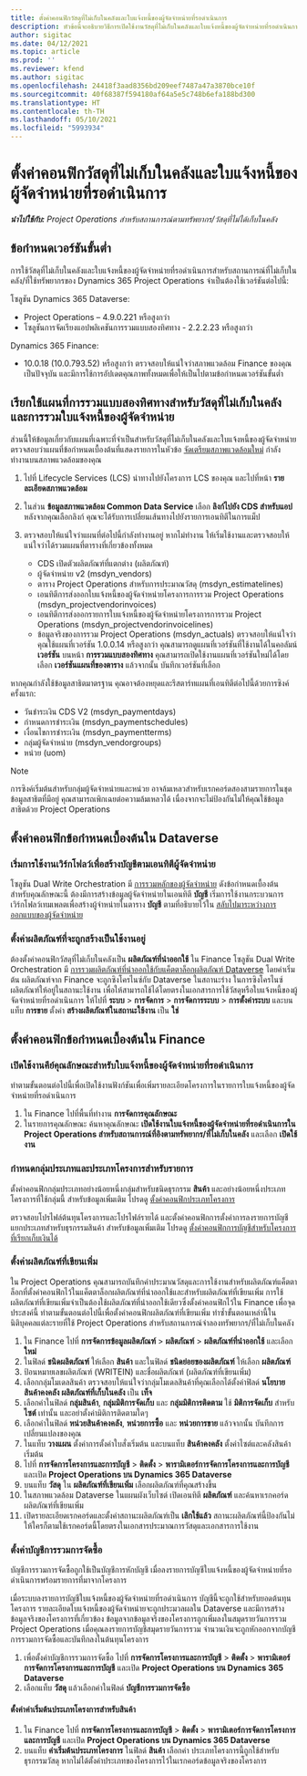 ```yaml
---
title: ตั้งค่าคอนฟิกวัสดุที่ไม่เก็บในคลังและใบแจ้งหนี้ของผู้จัดจำหน่ายที่รอดำเนินการ
description: หัวข้อนี้จะอธิบายวิธีการเปิดใช้งานวัสดุที่ไม่เก็บในคลังและใบแจ้งหนี้ของผู้จัดจำหน่ายที่รอดำเนินการ
author: sigitac
ms.date: 04/12/2021
ms.topic: article
ms.prod: ''
ms.reviewer: kfend
ms.author: sigitac
ms.openlocfilehash: 24418f3aad8356bd209eef7487a47a3870bce10f
ms.sourcegitcommit: 40f68387f594180af64a5e5c748b6efa188bd300
ms.translationtype: HT
ms.contentlocale: th-TH
ms.lasthandoff: 05/10/2021
ms.locfileid: "5993934"
---
```

# <a name="configure-non-stocked-materials-and-pending-vendor-invoices"></a>ตั้งค่าคอนฟิกวัสดุที่ไม่เก็บในคลังและใบแจ้งหนี้ของผู้จัดจำหน่ายที่รอดำเนินการ

_**นำไปใช้กับ:** Project Operations สำหรับสถานการณ์ตามทรัพยากร/วัสดุที่ไม่ได้เก็บในคลัง_

## <a name="minimum-version-requirement"></a>ข้อกำหนดเวอร์ชันขั้นต่ำ

การใช้วัสดุที่ไม่เก็บในคลังและใบแจ้งหนี้ของผู้จัดจำหน่ายที่รอดำเนินการสำหรับสถานการณ์ที่ไม่เก็บในคลัง/ที่ใช้ทรัพยากรของ Dynamics 365 Project Operations จำเป็นต้องใช้เวอร์ชันต่อไปนี้:

โซลูชัน Dynamics 365 Dataverse:

- Project Operations – 4.9.0.221 หรือสูงกว่า
- โซลูชันการจัดเรียงแอปพลิเคชันการรวมแบบสองทิศทาง - 2.2.2.23 หรือสูงกว่า

Dynamics 365 Finance:
- 10.0.18 (10.0.793.52) หรือสูงกว่า ตรวจสอบให้แน่ใจว่าสภาพแวดล้อม Finance ของคุณเป็นปัจจุบัน และมีการใช้การอัปเดตคุณภาพทั้งหมดเพื่อให้เป็นไปตามข้อกำหนดเวอร์ชันขั้นต่ำ

## <a name="run-dual-write-maps-for-non-stocked-materials-and-vendor-invoice-integration"></a>เรียกใช้แผนที่การรวมแบบสองทิศทางสำหรับวัสดุที่ไม่เก็บในคลังและการรวมใบแจ้งหนี้ของผู้จัดจำหน่าย

ส่วนนี้ให้ข้อมูลเกี่ยวกับแผนที่เฉพาะที่จำเป็นสำหรับวัสดุที่ไม่เก็บในคลังและใบแจ้งหนี้ของผู้จัดจำหน่าย ตรวจสอบว่าแผนที่ข้อกำหนดเบื้องต้นที่แสดงรายการในหัวข้อ [จัดเตรียมสภาพแวดล้อมใหม่](../environment/resource-provision-new-environment.md#run-project-operations-dual-write-maps) กำลังทำงานบนสภาพแวดล้อมของคุณ

1. ไปที่ Lifecycle Services (LCS) นำทางไปยังโครงการ LCS ของคุณ และไปที่หน้า **รายละเอียดสภาพแวดล้อม**
2. ในส่วน **ข้อมูลสภาพแวดล้อม Common Data Service** เลือก **ลิงก์ไปยัง CDS สำหรับแอป** หลังจากคุณเลือกลิงก์ คุณจะได้รับการเปลี่ยนเส้นทางไปยังรายการเอนทิตีในการแม็ป
3. ตรวจสอบให้แน่ใจว่าแผนที่ต่อไปนี้กำลังทำงานอยู่ หากไม่ทำงาน ให้เริ่มใช้งานและตรวจสอบให้แน่ใจว่าได้รวมแผนที่ตารางที่เกี่ยวข้องทั้งหมด

    - CDS เปิดตัวผลิตภัณฑ์ที่แตกต่าง (ผลิตภัณฑ์)
    - ผู้จัดจำหน่าย v2 (msdyn_vendors)
    - ตาราง Project Operations สำหรับการประมาณวัสดุ (msdyn_estimatelines)
    - เอนทิตีการส่งออกใบแจ้งหนี้ของผู้จัดจำหน่ายโครงการการรวม Project Operations (msdyn_projectvendorinvoices)
    - เอนทิตีการส่งออกรายการใบแจ้งหนี้ของผู้จัดจำหน่ายโครงการการรวม Project Operations (msdyn_projectvendorinvoicelines)
    - ข้อมูลจริงของการรวม Project Operations (msdyn_actuals) ตรวจสอบให้แน่ใจว่าคุณใช้แผนที่เวอร์ชัน 1.0.0.14 หรือสูงกว่า คุณสามารถดูแผนที่เวอร์ชันที่ใช้งานได้ในคอลัมน์ **เวอร์ชัน** บนหน้า **การรวมแบบสองทิศทาง** คุณสามารถเปิดใช้งานแผนที่เวอร์ชันใหม่ได้โดยเลือก **เวอร์ชันแผนที่ของตาราง** แล้วจากนั้น บันทึกเวอร์ชันที่เลือก

หากคุณกำลังใช้ข้อมูลสาธิตมาตรฐาน คุณอาจต้องหยุดและรีสตาร์ทแผนที่เอนทิตีต่อไปนี้ด้วยการซิงค์ครั้งแรก:
  - วันชำระเงิน CDS V2 (msdyn_paymentdays)
  - กำหนดการชำระเงิน (msdyn_paymentschedules)
  - เงื่อนไขการชำระเงิน (msdyn_paymentterms)
  - กลุ่มผู้จัดจำหน่าย (msdyn_vendorgroups)
  - หน่วย (uom)

> [!NOTE]
> การซิงค์เริ่มต้นสำหรับกลุ่มผู้จัดจำหน่ายและหน่วย อาจล้มเหลวสำหรับเรกคอร์ดสองสามรายการในชุดข้อมูลสาธิตที่มีอยู่ คุณสามารถเพิกเฉยต่อความล้มเหลวได้ เนื่องจากจะไม่ป้องกันไม่ให้คุณใช้ข้อมูลสาธิตด้วย Project Operations

## <a name="configure-prerequisites-in-dataverse"></a>ตั้งค่าคอนฟิกข้อกำหนดเบื้องต้นใน Dataverse

### <a name="activate-workflow-to-create-accounts-based-on-vendor-entity"></a>เริ่มการใช้งานเวิร์กโฟลว์เพื่อสร้างบัญชีตามเอนทิตีผู้จัดจำหน่าย

โซลูชัน Dual Write Orchestration มี [การรวมหลักของผู้จัดจำหน่าย](/dynamics365/fin-ops-core/dev-itpro/data-entities/dual-write/vendor-mapping.md) ดังข้อกำหนดเบื้องต้นสำหรับคุณลักษณะนี้ ต้องมีการสร้างข้อมูลผู้จัดจำหน่ายในเอนทิตี **บัญชี** เริ่มการใช้งานกระบวนการเวิร์กโฟลว์เทมเพลตเพื่อสร้างผู้จำหน่ายในตาราง **บัญชี** ตามที่อธิบายไว้ใน [สลับไปมาระหว่างการออกแบบของผู้จัดจำหน่าย](/dynamics365/fin-ops-core/dev-itpro/data-entities/dual-write/vendor-switch.md#use-the-extended-vendor-design-for-vendors-of-the-organization-type)

### <a name="set-products-to-be-created-as-active"></a>ตั้งค่าผลิตภัณฑ์ที่จะถูกสร้างเป็นใช้งานอยู่

ต้องตั้งค่าคอนฟิกวัสดุที่ไม่เก็บในคลังเป็น **ผลิตภัณฑ์ที่นำออกใช้** ใน Finance โซลูชัน Dual Write Orchestration มี [การรวมผลิตภัณฑ์ที่นำออกใช้กับแค็ตตาล็อกผลิตภัณฑ์ Dataverse](/dynamics365/fin-ops-core/dev-itpro/data-entities/dual-write/product-mapping.md) โดยค่าเริ่มต้น ผลิตภัณฑ์จาก Finance จะถูกซิงโครไนซ์กับ Dataverse ในสถานะร่าง ในการซิงโครไนซ์ผลิตภัณฑ์ให้อยู่ในสถานะใช้งาน เพื่อให้สามารถใช้ได้โดยตรงในเอกสารการใช้วัสดุหรือใบแจ้งหนี้ของผู้จัดจำหน่ายที่รอดำเนินการ ให้ไปที่ **ระบบ** > **การจัดการ** > **การจัดการระบบ** > **การตั้งค่าระบบ** และบนแท็บ **การขาย** ตั้งค่า **สร้างผลิตภัณฑ์ในสถานะใช้งาน** เป็น **ใช่**

## <a name="configure-prerequisites-in-finance"></a>ตั้งค่าคอนฟิกข้อกำหนดเบื้องต้นใน Finance

### <a name="enable-the-feature-key-for-pending-vendor-invoices"></a>เปิดใช้งานคีย์คุณลักษณะสำหรับใบแจ้งหนี้ของผู้จัดจำหน่ายที่รอดำเนินการ

ทำตามขั้นตอนต่อไปนี้เพื่อเปิดใช้งานฟังก์ชันเพื่อเพิ่มรายละเอียดโครงการในรายการใบแจ้งหนี้ของผู้จัดจำหน่ายที่รอดำเนินการ

1. ใน Finance ไปที่พื้นที่ทำงาน **การจัดการคุณลักษณะ**
2. ในรายการคุณลักษณะ ค้นหาคุณลักษณะ **เปิดใช้งานใบแจ้งหนี้ของผู้จัดจำหน่ายที่รอดำเนินการใน Project Operations สำหรับสถานการณ์ที่อิงตามทรัพยากร/ที่ไม่เก็บในคลัง** และเลือก **เปิดใช้งาน**

### <a name="define-category-groups-and-project-categories-for-items"></a>กำหนดกลุ่มประเภทและประเภทโครงการสำหรับรายการ

ตั้งค่าคอนฟิกกลุ่มประเภทอย่างน้อยหนึ่งกลุ่มสำหรับชนิดธุรกรรม **สินค้า** และอย่างน้อยหนึ่งประเภทโครงการที่ใช้กลุ่มนี้ สำหรับข้อมูลเพิ่มเติม โปรดดู [ตั้งค่าคอนฟิกประเภทโครงการ](../project-accounting/configure-project-categories.md#category-groups)

ตรวจสอบโปรไฟล์ต้นทุนโครงการและโปรไฟล์รายได้ และตั้งค่าคอนฟิกการตั้งค่าการลงรายการบัญชีแยกประเภทสำหรับธุรกรรมสินค้า สำหรับข้อมูลเพิ่มเติม โปรดดู [ตั้งค่าคอนฟิกการบัญชีสำหรับโครงการที่เรียกเก็บเงินได้](../project-accounting/configure-accounting-billable-projects.md)

### <a name="set-up-a-write-in-product"></a>ตั้งค่าผลิตภัณฑ์ที่เขียนเพิ่ม

ใน Project Operations คุณสามารถบันทึกค่าประมาณวัสดุและการใช้งานสำหรับผลิตภัณฑ์แค็ตตาล็อกที่ตั้งค่าคอนฟิกไว้ในแค็ตตาล็อกผลิตภัณฑ์ที่นำออกใช้และสำหรับผลิตภัณฑ์ที่เขียนเพิ่ม การใช้ผลิตภัณฑ์ที่เขียนเพิ่มจำเป็นต้องใช้ผลิตภัณฑ์ที่นำออกใช้เดียวซึ่งตั้งค่าคอนฟิกไว้ใน Finance เพื่อจุดประสงค์นี้ ทำตามขั้นตอนต่อไปนี้เพื่อตั้งค่าคอนฟิกผลิตภัณฑ์ที่เขียนเพิ่ม ทำซ้ำขั้นตอนเหล่านี้ในนิติบุคคลแต่ละรายที่ใช้ Project Operations สำหรับสถานการณ์จำลองทรัพยากร/ที่ไม่เก็บในคลัง

1. ใน Finance ไปที่ **การจัดการข้อมูลผลิตภัณฑ์** > **ผลิตภัณฑ์** > **ผลิตภัณฑ์ที่นำออกใช้** และเลือก **ใหม่**
2. ในฟิลด์ **ชนิดผลิตภัณฑ์** ให้เลือก **สินค้า** และในฟิลด์ **ชนิดย่อยของผลิตภัณฑ์** ให้เลือก **ผลิตภัณฑ์**
3. ป้อนหมายเลขผลิตภัณฑ์ (WRITEIN) และชื่อผลิตภัณฑ์ (ผลิตภัณฑ์ที่เขียนเพิ่ม)
4. เลือกกลุ่มโมเดลสินค้า ตรวจสอบให้แน่ใจว่ากลุ่มโมเดลสินค้าที่คุณเลือกได้ตั้งค่าฟิลด์ **นโยบายสินค้าคงคลัง ผลิตภัณฑ์ที่เก็บในคลัง** เป็น **เท็จ**
5. เลือกค่าในฟิลด์ **กลุ่มสินค้า**, **กลุ่มมิติการจัดเก็บ** และ **กลุ่มมิติการติดตาม** ใช้ **มิติการจัดเก็บ** สำหรับ **ไซต์** เท่านั้น และอย่าตั้งค่ามิติการติดตามใดๆ
6. เลือกค่าในฟิลด์ **หน่วยสินค้าคงคลัง**, **หน่วยการซื้อ** และ **หน่วยการขาย** แล้วจากนั้น บันทึกการเปลี่ยนแปลงของคุณ
7. ในแท็บ **วางแผน** ตั้งค่าการตั้งค่าใบสั่งเริ่มต้น และบนแท็บ **สินค้าคงคลัง** ตั้งค่าไซต์และคลังสินค้าเริ่มต้น
8. ไปที่ **การจัดการโครงการและการบัญชี** > **ติดตั้ง** > **พารามิเตอร์การจัดการโครงการและการบัญชี** และเปิด **Project Operations บน Dynamics 365 Dataverse** 
9. บนแท็บ **วัสดุ** ใน **ผลิตภัณฑ์ที่เขียนเพิ่ม** เลือกผลิตภัณฑ์ที่คุณสร้างขึ้น
10. ในสภาพแวดล้อม Dataverse ในแผนผังเว็บไซต์ เปิดเอนทิตี **ผลิตภัณฑ์** และค้นหาเรกคอร์ดผลิตภัณฑ์ที่เขียนเพิ่ม 
11. เปิดรายละเอียดเรกคอร์ดและตั้งค่าสถานะผลิตภัณฑ์เป็น **เลิกใช้แล้ว** สถานะผลิตภัณฑ์นี้ป้องกันไม่ให้ใครก็ตามใช้เรกคอร์ดนี้โดยตรงในเอกสารประมาณการวัสดุและเอกสารการใช้งาน

### <a name="set-up-a-procurement-integration-account"></a>ตั้งค่าบัญชีการรวมการจัดซื้อ

บัญชีการรวมการจัดซื้อถูกใช้เป็นบัญชีการหักบัญชี เมื่อลงรายการบัญชีใบแจ้งหนี้ของผู้จัดจำหน่ายที่รอดำเนินการพร้อมรายการที่มาจากโครงการ

เมื่อระบบลงรายการบัญชีใบแจ้งหนี้ของผู้จัดจำหน่ายที่รอดำเนินการ บัญชีนี้จะถูกใช้สำหรับยอดต้นทุนโครงการ รายละเอียดใบแจ้งหนี้ของผู้จัดจำหน่ายจะถูกประมวลผลใน Dataverse และมีการสร้างข้อมูลจริงของโครงการที่เกี่ยวข้อง ข้อมูลจากข้อมูลจริงของโครงการถูกเพิ่มลงในสมุดรายวันการรวม Project Operations เมื่อคุณลงรายการบัญชีสมุดรายวันการรวม จำนวนเงินจะถูกหักออกจากบัญชีการรวมการจัดซื้อและบันทึกลงในต้นทุนโครงการ

1. เพื่อตั้งค่าบัญชีการรวมการจัดซื้อ ไปที่ **การจัดการโครงการและการบัญชี** > **ติดตั้ง** > **พารามิเตอร์การจัดการโครงการและการบัญชี** และเปิด **Project Operations บน Dynamics 365 Dataverse** 
2. เลือกแท็บ **วัสดุ** แล้วเลือกค่าในฟิลด์ **บัญชีการรวมการจัดซื้อ**

#### <a name="set-up-project-category-defaults-for-an-item"></a>ตั้งค่าค่าเริ่มต้นประเภทโครงการสำหรับสินค้า

1. ใน Finance ไปที่ **การจัดการโครงการและการบัญชี** > **ติดตั้ง** > **พารามิเตอร์การจัดการโครงการและการบัญชี** และเปิด **Project Operations บน Dynamics 365 Dataverse** 
2. บนแท็บ **ค่าเริ่มต้นประเภทโครงการ** ในฟิลด์ **สินค้า** เลือกค่า ประเภทโครงการนี้ถูกใช้สำหรับธุรกรรมวัสดุ หากไม่ได้ตั้งค่าประเภทของโครงการไว้ในเรกคอร์ดข้อมูลจริงของโครงการ
